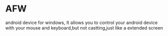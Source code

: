 # AFW
android device for windows, It allows you to control your android device with your mouse and keyboard,but not castting,just like a extended screen
